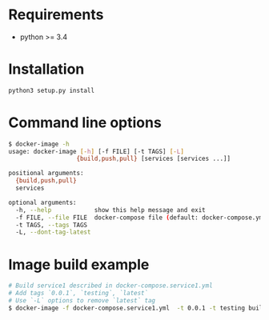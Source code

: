 # Requirements
* python >= 3.4

# Installation
```bash
python3 setup.py install
```

# Command line options
```bash
$ docker-image -h
usage: docker-image [-h] [-f FILE] [-t TAGS] [-L]
                   {build,push,pull} [services [services ...]]

positional arguments:
  {build,push,pull}
  services

optional arguments:
  -h, --help            show this help message and exit
  -f FILE, --file FILE  docker-compose file (default: docker-compose.yml)
  -t TAGS, --tags TAGS
  -L, --dont-tag-latest
```

# Image build example
```bash
# Build service1 described in docker-compose.service1.yml
# Add tags `0.0.1`, `testing`, `latest`
# Use `-L` options to remove `latest` tag
$ docker-image -f docker-compose.service1.yml  -t 0.0.1 -t testing build service1
```
